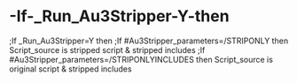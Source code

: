 # -If-_Run_Au3Stripper-Y-then
;If _Run_Au3Stripper=Y then ;If #Au3Stripper_parameters=/STRIPONLY then Script_source is stripped script &amp; stripped includes ;If #Au3Stripper_parameters=/STRIPONLYINCLUDES then Script_source is original script &amp; stripped includes
